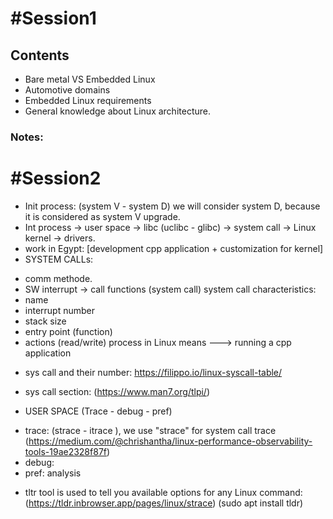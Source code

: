 # #Session1

## Contents
* Bare metal VS Embedded Linux
* Automotive domains
* Embedded Linux requirements 
* General knowledge about Linux architecture.
### Notes:




# #Session2 
* Init process: (system V - system D) we will consider system D, because it is considered as system V upgrade.
* Int process -> user space -> libc (uclibc - glibc) -> system call -> Linux kernel -> drivers.
* work in Egypt: [development cpp application + customization for kernel]
* SYSTEM CALLs:
- comm methode.
- SW interrupt -> call functions (system call)
system call characteristics:
- name
- interrupt number
- stack size
- entry point (function)
- actions (read/write)
process in Linux means ---> running a cpp application

* sys call and their number: https://filippo.io/linux-syscall-table/
* sys call section: (https://www.man7.org/tlpi/)

* USER SPACE (Trace - debug - pref)
- trace: (strace - itrace ), we use "strace" for system call trace (https://medium.com/@chrishantha/linux-performance-observability-tools-19ae2328f87f)
- debug:
- pref: analysis



* tltr tool is used to tell you available options for any Linux command: (https://tldr.inbrowser.app/pages/linux/strace) (sudo apt install tldr)

